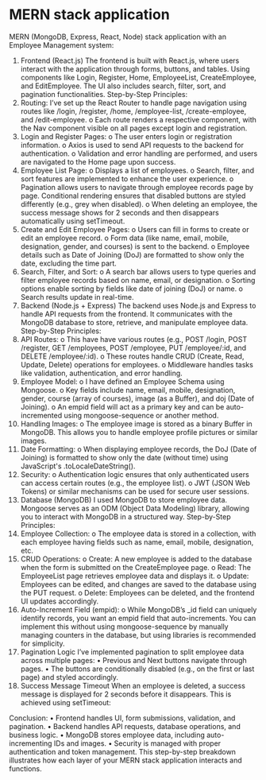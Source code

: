 # MERN stack application

MERN (MongoDB, Express, React, Node) stack application with an Employee Management system:
1. Frontend (React.js)
The frontend is built with React.js, where users interact with the application through forms, buttons, and tables. Using components like Login, Register, Home, EmployeeList, CreateEmployee, and EditEmployee. The UI also includes search, filter, sort, and pagination functionalities.
Step-by-Step Principles:
1.	Routing:
   I’ve set up the React Router to handle page navigation using routes like /login, /register, /home, /employee-list, /create-employee, and /edit-employee.
o	Each route renders a respective component, with the Nav component visible on all pages except login and registration.
2.	Login and Register Pages:
o	The user enters login or registration information.
o	Axios is used to send API requests to the backend for authentication.
o	Validation and error handling are performed, and users are navigated to the Home page upon success.
3.	Employee List Page:
o	Displays a list of employees.
o	Search, filter, and sort features are implemented to enhance the user experience.
o	Pagination allows users to navigate through employee records page by page. Conditional rendering ensures that disabled buttons are styled differently (e.g., grey when disabled).
o	When deleting an employee, the success message shows for 2 seconds and then disappears automatically using setTimeout.
4.	Create and Edit Employee Pages:
o	Users can fill in forms to create or edit an employee record.
o	Form data (like name, email, mobile, designation, gender, and courses) is sent to the backend.
o	Employee details such as Date of Joining (DoJ) are formatted to show only the date, excluding the time part.
5.	Search, Filter, and Sort:
o	A search bar allows users to type queries and filter employee records based on name, email, or designation.
o	Sorting options enable sorting by fields like date of joining (DoJ) or name.
o	Search results update in real-time.
2. Backend (Node.js + Express)
The backend uses Node.js and Express to handle API requests from the frontend. It communicates with the MongoDB database to store, retrieve, and manipulate employee data.
Step-by-Step Principles:
1.	API Routes:
o	This have have various routes (e.g., POST /login, POST /register, GET /employees, POST /employee, PUT /employee/:id, and DELETE /employee/:id).
o	These routes handle CRUD (Create, Read, Update, Delete) operations for employees.
o	Middleware handles tasks like validation, authentication, and error handling.
2.	Employee Model:
o	I have defined an Employee Schema using Mongoose.
o	Key fields include name, email, mobile, designation, gender, course (array of courses), image (as a Buffer), and doj (Date of Joining).
o	An empid field will act as a primary key and can be auto-incremented using mongoose-sequence or another method.
3.	Handling Images:
o	The employee image is stored as a binary Buffer in MongoDB. This allows you to handle employee profile pictures or similar images.
4.	Date Formatting:
o	When displaying employee records, the DoJ (Date of Joining) is formatted to show only the date (without time) using JavaScript's .toLocaleDateString().
5.	Security:
o	Authentication logic ensures that only authenticated users can access certain routes (e.g., the employee list).
o	JWT (JSON Web Tokens) or similar mechanisms can be used for secure user sessions.
3. Database (MongoDB)
   I used MongoDB to store employee data. Mongoose serves as an ODM (Object Data Modeling) library, allowing you to interact with MongoDB in a structured way.
Step-by-Step Principles:
1.	Employee Collection:
o	The employee data is stored in a collection, with each employee having fields such as name, email, mobile, designation, etc.
2.	CRUD Operations:
o	Create: A new employee is added to the database when the form is submitted on the CreateEmployee page.
o	Read: The EmployeeList page retrieves employee data and displays it.
o	Update: Employees can be edited, and changes are saved to the database using the PUT request.
o	Delete: Employees can be deleted, and the frontend UI updates accordingly.
3.	Auto-Increment Field (empid):
o	While MongoDB’s _id field can uniquely identify records, you want an empid field that auto-increments. You can implement this without using mongoose-sequence by manually managing counters in the database, but using libraries is recommended for simplicity.
4. Pagination Logic
   I’ve implemented pagination to split employee data across multiple pages:
•	Previous and Next buttons navigate through pages.
•	The buttons are conditionally disabled (e.g., on the first or last page) and styled accordingly.
6. Success Message Timeout
When an employee is deleted, a success message is displayed for 2 seconds before it disappears. This is achieved using setTimeout:

Conclusion:
•	Frontend handles UI, form submissions, validation, and pagination.
•	Backend handles API requests, database operations, and business logic.
•	MongoDB stores employee data, including auto-incrementing IDs and images.
•	Security is managed with proper authentication and token management.
This step-by-step breakdown illustrates how each layer of your MERN stack application interacts and functions.

